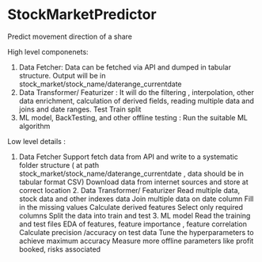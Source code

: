 # StockMarketPredictor
Predict movement direction of a share


High level componenets:

1. Data Fetcher: Data can be fetched via API and dumped in tabular structure. Output will be in stock_market/stock_name/daterange_currentdate
2. Data Transformer/ Featurizer : It will do the filtering , interpolation, other data enrichment, calculation of derived fields, reading multiple data and joins and date ranges. Test Train split
3. ML model, BackTesting, and other offline testing : Run the suitable ML algorithm



Low level details :

1. Data Fetcher
Support fetch data from API and write to a systematic folder structure ( at path  stock_market/stock_name/daterange_currentdate , data should be in tabular format CSV)
Download data from internet sources and store at correct location
     2. Data Transformer/ Featurizer
Read multiple data, stock data and other indexes data
Join multiple data on date column
Fill in the missing values
Calculate derived features
Select only required columns
Split the data into train and test
    3. ML model
Read the training and test files
EDA of features, feature importance , feature correlation
Calculate precision /accuracy on test data
Tune the hyperparameters to achieve maximum accuracy
Measure more offline parameters like profit booked, risks associated



